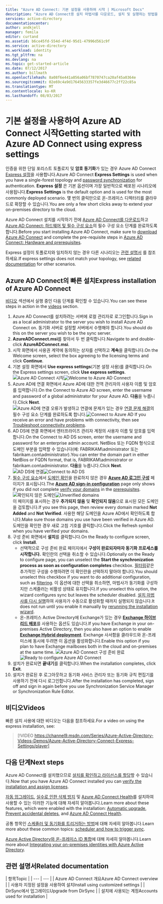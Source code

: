 ```yaml
---
title: "Azure AD Connect: 기본 설정을 사용하여 시작 | Microsoft Docs"
description: "Azure AD Connect용 설치 마법사를 다운로드, 설치 및 실행하는 방법을 알아봅니다."
services: active-directory
documentationcenter: 
author: andkjell
manager: femila
editor: curtand
ms.assetid: b6ce45fd-554d-4f4d-95d1-47996d561c9f
ms.service: active-directory
ms.workload: identity
ms.tgt_pltfrm: na
ms.devlang: na
ms.topic: get-started-article
ms.date: 07/12/2017
ms.author: billmath
ms.openlocfilehash: 8a08f6e441a856a06bf7870747ca20af45a0364e
ms.sourcegitcommit: 02e69c4a9d17645633357fe3d46677c2ff22c85a
ms.translationtype: MT
ms.contentlocale: ko-KR
ms.lasthandoff: 08/03/2017
---
```

# <a name="getting-started-with-azure-ad-connect-using-express-settings"></a><span data-ttu-id="689b8-103">기본 설정을 사용하여 Azure AD Connect 시작</span><span class="sxs-lookup"><span data-stu-id="689b8-103">Getting started with Azure AD Connect using express settings</span></span>
<span data-ttu-id="689b8-104">인증을 위한 단일 포리스트 토폴로지 및 **암호 동기화**가 있는 경우 Azure AD Connect [Express 설정](active-directory-aadconnectsync-implement-password-synchronization.md)을 사용합니다.</span><span class="sxs-lookup"><span data-stu-id="689b8-104">Azure AD Connect **Express Settings** is used when you have a single-forest topology and [password synchronization](active-directory-aadconnectsync-implement-password-synchronization.md) for authentication.</span></span> <span data-ttu-id="689b8-105">**Express 설정** 은 기본 옵션이며 가장 일반적으로 배포된 시나리오에 사용됩니다.</span><span class="sxs-lookup"><span data-stu-id="689b8-105">**Express Settings** is the default option and is used for the most commonly deployed scenario.</span></span> <span data-ttu-id="689b8-106">몇 번의 클릭만으로 온-프레미스 디렉터리를 클라우드로 확장할 수 있습니다.</span><span class="sxs-lookup"><span data-stu-id="689b8-106">You are only a few short clicks away to extend your on-premises directory to the cloud.</span></span>

<span data-ttu-id="689b8-107">Azure AD Connect 설치를 시작하기 전에 [Azure AD Connect를 다운로드](http://go.microsoft.com/fwlink/?LinkId=615771)하고 [Azure AD Connect: 하드웨어 및 필수 구성 요소](active-directory-aadconnect-prerequisites.md)의 필수 구성 요소 단계를 완료하도록 합니다.</span><span class="sxs-lookup"><span data-stu-id="689b8-107">Before you start installing Azure AD Connect, make sure to [download Azure AD Connect](http://go.microsoft.com/fwlink/?LinkId=615771) and complete the pre-requisite steps in [Azure AD Connect: Hardware and prerequisites](active-directory-aadconnect-prerequisites.md).</span></span>

<span data-ttu-id="689b8-108">Express 설정이 토폴로지와 일치하지 않는 경우 다른 시나리오는 [관련 설명서](#related-documentation) 를 참조하세요.</span><span class="sxs-lookup"><span data-stu-id="689b8-108">If express settings does not match your topology, see [related documentation](#related-documentation) for other scenarios.</span></span>

## <a name="express-installation-of-azure-ad-connect"></a><span data-ttu-id="689b8-109">Azure AD Connect의 빠른 설치</span><span class="sxs-lookup"><span data-stu-id="689b8-109">Express installation of Azure AD Connect</span></span>
<span data-ttu-id="689b8-110">[비디오](#videos) 섹션에서 실행 중인 다음 단계를 확인할 수 있습니다.</span><span class="sxs-lookup"><span data-stu-id="689b8-110">You can see these steps in action in the [videos](#videos) section.</span></span>

1. <span data-ttu-id="689b8-111">Azure AD Connect를 설치하려는 서버에 로컬 관리자로 로그인합니다.</span><span class="sxs-lookup"><span data-stu-id="689b8-111">Sign in as a local administrator to the server you wish to install Azure AD Connect on.</span></span> <span data-ttu-id="689b8-112">동기화 서버로 설정할 서버에서 수행해야 합니다.</span><span class="sxs-lookup"><span data-stu-id="689b8-112">You should do this on the server you wish to be the sync server.</span></span>
2. <span data-ttu-id="689b8-113">**AzureADConnect.msi**를 찾아서 두 번 클릭합니다.</span><span class="sxs-lookup"><span data-stu-id="689b8-113">Navigate to and double-click **AzureADConnect.msi**.</span></span>
3. <span data-ttu-id="689b8-114">시작 화면에서 사용권 계약에 동의하는 상자를 선택하고 **계속**을 클릭합니다.</span><span class="sxs-lookup"><span data-stu-id="689b8-114">On the Welcome screen, select the box agreeing to the licensing terms and click **Continue**.</span></span>  
4. <span data-ttu-id="689b8-115">기본 설정 화면에서 **Use express settings**(기본 설정 사용)를 클릭합니다.</span><span class="sxs-lookup"><span data-stu-id="689b8-115">On the Express settings screen, click **Use express settings**.</span></span>  
   <span data-ttu-id="689b8-116">![Azure AD Connect 시작](./media/active-directory-aadconnect-get-started-express/express.png)</span><span class="sxs-lookup"><span data-stu-id="689b8-116">![Welcome to Azure AD Connect](./media/active-directory-aadconnect-get-started-express/express.png)</span></span>
5. <span data-ttu-id="689b8-117">Azure AD에 연결 화면에서 Azure AD에 대한 전역 관리자의 사용자 이름 및 암호를 입력합니다.</span><span class="sxs-lookup"><span data-stu-id="689b8-117">On the Connect to Azure AD screen, enter the username and password of a global administrator for your Azure AD.</span></span> <span data-ttu-id="689b8-118">**다음**을 누릅니다.</span><span class="sxs-lookup"><span data-stu-id="689b8-118">Click **Next**.</span></span>  
   <span data-ttu-id="689b8-119">![Azure AD에 연결](./media/active-directory-aadconnect-get-started-express/connectaad.png) 오류가 발생하고 연결에 문제가 있는 경우 [연결 문제 해결](active-directory-aadconnect-troubleshoot-connectivity.md)의 필수 구성 요소 단계를 완료하도록 합니다.</span><span class="sxs-lookup"><span data-stu-id="689b8-119">![Connect to Azure AD](./media/active-directory-aadconnect-get-started-express/connectaad.png) If you receive an error and have problems with connectivity, then see [Troubleshoot connectivity problems](active-directory-aadconnect-troubleshoot-connectivity.md).</span></span>
6. <span data-ttu-id="689b8-120">AD DS에 연결 화면에서 엔터프라이즈 관리자 계정의 사용자 이름 및 암호를 입력합니다.</span><span class="sxs-lookup"><span data-stu-id="689b8-120">On the Connect to AD DS screen, enter the username and password for an enterprise admin account.</span></span> <span data-ttu-id="689b8-121">NetBios 또는 FQDN 형식으로 도메인 부분을 입력할 수 있습니다(예: FABRIKAM\administrator 또는 fabrikam.com\administrator).</span><span class="sxs-lookup"><span data-stu-id="689b8-121">You can enter the domain part in either NetBios or FQDN format, that is, FABRIKAM\administrator or fabrikam.com\administrator.</span></span> <span data-ttu-id="689b8-122">**다음**을 누릅니다.</span><span class="sxs-lookup"><span data-stu-id="689b8-122">Click **Next**.</span></span>  
   <span data-ttu-id="689b8-123">![AD DS에 연결](./media/active-directory-aadconnect-get-started-express/connectad.png)</span><span class="sxs-lookup"><span data-stu-id="689b8-123">![Connect to AD DS](./media/active-directory-aadconnect-get-started-express/connectad.png)</span></span>
7. <span data-ttu-id="689b8-124">[필수 구성 요소](active-directory-aadconnect-prerequisites.md)에서 [도메인 확인](../active-directory-add-domain.md)을 완료하지 않은 경우 [**Azure AD 로그인 구성**](active-directory-aadconnect-user-signin.md#azure-ad-sign-in-configuration) 페이지가 표시됩니다.</span><span class="sxs-lookup"><span data-stu-id="689b8-124">The [**Azure AD sign-in configuration**](active-directory-aadconnect-user-signin.md#azure-ad-sign-in-configuration) page only shows if you did not complete [verify your domains](../active-directory-add-domain.md) in the [prerequisites](active-directory-aadconnect-prerequisites.md).</span></span>
   <span data-ttu-id="689b8-125">![확인되지 않은 도메인](./media/active-directory-aadconnect-get-started-express/unverifieddomain.png)</span><span class="sxs-lookup"><span data-stu-id="689b8-125">![Unverified domains](./media/active-directory-aadconnect-get-started-express/unverifieddomain.png)</span></span>  
   <span data-ttu-id="689b8-126">이 페이지를 표시하는 경우 **추가되지 않음** 및 **확인되지 않음**으로 표시된 모든 도메인을 검토합니다.</span><span class="sxs-lookup"><span data-stu-id="689b8-126">If you see this page, then review every domain marked **Not Added** and **Not Verified**.</span></span> <span data-ttu-id="689b8-127">사용한 해당 도메인을 Azure AD에서 확인하도록 합니다.</span><span class="sxs-lookup"><span data-stu-id="689b8-127">Make sure those domains you use have been verified in Azure AD.</span></span> <span data-ttu-id="689b8-128">도메인을 확인한 경우 새로 고침 기호를 클릭합니다.</span><span class="sxs-lookup"><span data-stu-id="689b8-128">Click the Refresh symbol when you have verified your domains.</span></span>
8. <span data-ttu-id="689b8-129">구성 준비 화면에서 **설치**를 클릭합니다.</span><span class="sxs-lookup"><span data-stu-id="689b8-129">On the Ready to configure screen, click **Install**.</span></span>
   * <span data-ttu-id="689b8-130">선택적으로 구성 준비 완료 페이지에서 **구성이 완료되자마자 동기화 프로세스를 시작합니다.** 확인란의 선택을 취소할 수 있습니다.</span><span class="sxs-lookup"><span data-stu-id="689b8-130">Optionally on the Ready to configure page, you can unselect the **Start the synchronization process as soon as configuration completes** checkbox.</span></span> <span data-ttu-id="689b8-131">[필터링](active-directory-aadconnectsync-configure-filtering.md)같은 추가적인 구성을 수행하려면 이 확인란을 선택하지 말아야 합니다.</span><span class="sxs-lookup"><span data-stu-id="689b8-131">You should unselect this checkbox if you want to do additional configuration, such as [filtering](active-directory-aadconnectsync-configure-filtering.md).</span></span> <span data-ttu-id="689b8-132">이 옵션에 대한 선택을 취소하면, 마법사가 동기화를 구성하지만 스케줄러는 비활성 상태로 유지합니다.</span><span class="sxs-lookup"><span data-stu-id="689b8-132">If you unselect this option, the wizard configures sync but leaves the scheduler disabled.</span></span> <span data-ttu-id="689b8-133">[설치 마법사를 다시 실행](active-directory-aadconnectsync-installation-wizard.md)하여 사용자가 수동으로 활성화할 때까지 실행되지 않습니다.</span><span class="sxs-lookup"><span data-stu-id="689b8-133">It does not run until you enable it manually by [rerunning the installation wizard](active-directory-aadconnectsync-installation-wizard.md).</span></span>
   * <span data-ttu-id="689b8-134">온-프레미스 Active Directory에 Exchange가 있는 경우 [**Exchange 하이브리드 배포**](https://technet.microsoft.com/library/jj200581.aspx)를 사용하는 옵션도 있습니다.</span><span class="sxs-lookup"><span data-stu-id="689b8-134">If you have Exchange in your on-premises Active Directory, then you also have an option to enable [**Exchange Hybrid deployment**](https://technet.microsoft.com/library/jj200581.aspx).</span></span> <span data-ttu-id="689b8-135">Exchange 사서함을 클라우드와 온-프레미스에 동시에 두려면 이 옵션을 활성화합니다.</span><span class="sxs-lookup"><span data-stu-id="689b8-135">Enable this option if you plan to have Exchange mailboxes both in the cloud and on-premises at the same time.</span></span>
     <span data-ttu-id="689b8-136">![Azure AD Connect 구성 준비 완료](./media/active-directory-aadconnect-get-started-express/readytoconfigure.png)</span><span class="sxs-lookup"><span data-stu-id="689b8-136">![Ready to configure Azure AD Connect](./media/active-directory-aadconnect-get-started-express/readytoconfigure.png)</span></span>
9. <span data-ttu-id="689b8-137">설치가 완료되면 **끝내기**를 클릭합니다.</span><span class="sxs-lookup"><span data-stu-id="689b8-137">When the installation completes, click **Exit**.</span></span>
10. <span data-ttu-id="689b8-138">설치가 완료된 후 로그아웃하고 동기화 서비스 관리자 또는 동기화 규칙 편집기를 사용하기 전에 다시 로그인합니다.</span><span class="sxs-lookup"><span data-stu-id="689b8-138">After the installation has completed, sign off and sign in again before you use Synchronization Service Manager or Synchronization Rule Editor.</span></span>

## <a name="videos"></a><span data-ttu-id="689b8-139">비디오</span><span class="sxs-lookup"><span data-stu-id="689b8-139">Videos</span></span>
<span data-ttu-id="689b8-140">빠른 설치 사용에 대한 비디오는 다음을 참조하세요.</span><span class="sxs-lookup"><span data-stu-id="689b8-140">For a video on using the express installation, see:</span></span>

> [!VIDEO https://channel9.msdn.com/Series/Azure-Active-Directory-Videos-Demos/Azure-Active-Directory-Connect-Express-Settings/player]
> 
> 

## <a name="next-steps"></a><span data-ttu-id="689b8-141">다음 단계</span><span class="sxs-lookup"><span data-stu-id="689b8-141">Next steps</span></span>
<span data-ttu-id="689b8-142">Azure AD Connect를 설치했으므로 [설치를 확인하고 라이선스를 할당](active-directory-aadconnect-whats-next.md)할 수 있습니다.</span><span class="sxs-lookup"><span data-stu-id="689b8-142">Now that you have Azure AD Connect installed you can [verify the installation and assign licenses](active-directory-aadconnect-whats-next.md).</span></span>

<span data-ttu-id="689b8-143">[자동 업그레이드](active-directory-aadconnect-feature-automatic-upgrade.md), [실수로 인한 삭제 방지](active-directory-aadconnectsync-feature-prevent-accidental-deletes.md) 및 [Azure AD Connect Health](../connect-health/active-directory-aadconnect-health-sync.md)를 설치하여 사용할 수 있는 이러한 기능에 대해 자세히 알아봅니다.</span><span class="sxs-lookup"><span data-stu-id="689b8-143">Learn more about these features, which were enabled with the installation: [Automatic upgrade](active-directory-aadconnect-feature-automatic-upgrade.md), [Prevent accidental deletes](active-directory-aadconnectsync-feature-prevent-accidental-deletes.md), and [Azure AD Connect Health](../connect-health/active-directory-aadconnect-health-sync.md).</span></span>

<span data-ttu-id="689b8-144">공통 항목인 [스케줄러 및 동기화를 트리거하는 방법](active-directory-aadconnectsync-feature-scheduler.md)에 대해 자세히 알아봅니다.</span><span class="sxs-lookup"><span data-stu-id="689b8-144">Learn more about these common topics: [scheduler and how to trigger sync](active-directory-aadconnectsync-feature-scheduler.md).</span></span>

<span data-ttu-id="689b8-145">[Azure Active Directory와 온-프레미스 ID 통합](active-directory-aadconnect.md)에 대해 자세히 알아봅니다.</span><span class="sxs-lookup"><span data-stu-id="689b8-145">Learn more about [Integrating your on-premises identities with Azure Active Directory](active-directory-aadconnect.md).</span></span>

## <a name="related-documentation"></a><span data-ttu-id="689b8-146">관련 설명서</span><span class="sxs-lookup"><span data-stu-id="689b8-146">Related documentation</span></span>
| <span data-ttu-id="689b8-147">항목</span><span class="sxs-lookup"><span data-stu-id="689b8-147">Topic</span></span> |
| --- | --- |
| <span data-ttu-id="689b8-148">Azure AD Connect 개요</span><span class="sxs-lookup"><span data-stu-id="689b8-148">Azure AD Connect overview</span></span> |
| <span data-ttu-id="689b8-149">사용자 지정된 설정을 사용하여 설치</span><span class="sxs-lookup"><span data-stu-id="689b8-149">Install using customized settings</span></span> |
| <span data-ttu-id="689b8-150">DirSync에서 업그레이드</span><span class="sxs-lookup"><span data-stu-id="689b8-150">Upgrade from DirSync</span></span> |
| <span data-ttu-id="689b8-151">설치에 사용되는 계정</span><span class="sxs-lookup"><span data-stu-id="689b8-151">Accounts used for installation</span></span> |

